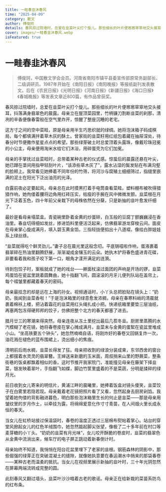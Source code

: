 ```yaml
---
title: 一畦春韭沐春风
time: "2025-04-09"
category: 散文
author: 傅俊珂
details: 春风掠过院墙时，总爱在韭菜叶尖打个旋儿。那些细长的叶片便窸窸窣窣地交头接耳，抖落满身翡翠色的晨露。母亲立在屋顶菜园里，竹柄镰刀割断韭菜的刹那，清冽的辛香便像春雷般在空气里炸开，惊醒了整座沉睡的老宅。
cover: images/一畦春韭沐春风.webp
isFeatured: true
---
```


# 一畦春韭沐春风

> 傅俊珂，中国散文学会会员。河南省南阳市镇平县委宣传部原常务副部长、二级调研员。1987年开始在《南阳日报》《南阳晚报》等报纸副刊发表散文。后在《农民日报》《光明日报》《河南日报》《新疆日报》《海口日报》《春城晚报》等发表文章近800篇，有作品曾获奖。

春风掠过院墙时，总爱在韭菜叶尖打个旋儿。那些细长的叶片便窸窸窣窣地交头接耳，抖落满身翡翠色的晨露。母亲立在屋顶菜园里，竹柄镰刀割断韭菜的刹那，清冽的辛香便像春雷般在空气里炸开，惊醒了整座沉睡的老宅。

这方寸之间的空中菜畦，原是母亲用半生巧思织就的绿绸。她将泡沫箱子码成棋局，每个都填满拌着草木灰的酥土。曾家街的韭菜籽用红纸包着藏在抽屉深处，待春分时节便撒作星星点点的希望。那些绿芽破土时总爱顶着头露珠，像戴珍珠冠冕的小公主，母亲便用淘米水给它们沐浴，用碎蛋壳为它们加冕。

母亲的手掌抚过韭菜畦时，总带着某种古老的仪式感。惊蛰后的晨露还悬在叶尖，她已蹲在垄间用指甲轻刮叶片，“该添些草木灰了”，露水沾湿的鬓发贴在布满沟壑的脸颊上。我常看见她捧着不同年份的竹筛，将河沙与腐殖土细细筛过，指缝里嵌满的泥土在阳光下泛出油亮的光泽。

白露前夜必定要起风，母亲总在此时摸黑打着手电筒查看菜畦。塑料棚布被吹得猎猎作响，她佝偻着腰将边角用红砖压实，枯瘦的手腕在风中微微发颤。韭菜根在月光下泛着玉色，四十年前父亲栽下的母株依然在分蘖，只是新抽的韭叶愈发纤细了。

最妙是看母亲塌菜盒。青瓷碗里卧着金黄的炒蛋碎，白玉般的豆腐丁颤巍巍浸在香油里。春韭切得细如发丝，掺进馅料里便活泛起来，仿佛翡翠游龙穿梭云间。面皮在母亲掌心旋成满月，填入碧玉黄金馅，三指轻拢便掐出十八道褶，像给白胖娃娃系上绿丝绦。

“韭菜就得吃个鲜灵劲儿。”妻子总在晨光里这般念叨。平底锅嗞啦作响，蛋液裹着翡翠碎在热油里翻腾舒展，渐渐凝成金镶玉的云朵。她执木铲将春色盛进青花碟，非要看着我和孩子咬下第一口，眼角才漾开满足的涟漪。

待到包饺子时，案板就成了她的戏台——擀面杖滚过面团的声响是开场的锣，韭菜鸡蛋馅在瓷盆里跳着圆舞曲，她十指翻飞间，圆滚滚的月牙儿便列队站在盖帘上，每个褶皱里都藏着春天的密码。

母亲最挂念的却是远在上海的孙女。视频通话时，小丫头总把脸贴在镜头上：“奶奶，我闻到韭菜香啦！”于是泡沫箱里的绿意愈发浓稠，母亲在春寒料峭的清晨就裹着棉袄上楼，把沾着霜花的韭菜用红头绳扎成小把。快递纸箱里要垫三层油纸，再塞两包冻得硬邦邦的饺子，仿佛把整个北方的春天都塞了进去。

腊月廿三的寒潮来得突然，母亲连夜从冻土里挖出最后几茬冬韭。厨房里蒸腾的水汽模糊了老花镜，她将春卷皮在掌心摊成满月，韭菜末与金黄的蛋絮在瓷盆里堆成小山。“坐高铁要五个钟头”，她忽然喃喃自语，将刚炸好的春卷又回锅复炸一次，油花溅在褪色的蓝布围裙上，烫出细小的焦痕。

清明前后雨水稠，韭菜长得发了狂。母亲把收割的绿浪分装成束，东邻西舍的窗台上都摆着水灵灵的翡翠簪。王婶送来新磨的玉米面，周叔捎来山里的野蕨菜，整条街巷的饭桌都飘着相似的香。这时节推开我家院门，准能撞见母亲在藤架下择韭菜，银发映着翠叶，手指翻飞如蝶，脚边竹筐里盛着的不是菜蔬，分明是揉碎的绿月光。

前日收到女儿寄来的明信片，黄浦江畔的晨曦里，她捧着饭盒对镜头傻笑，韭菜饺子在白雾里若隐若现。母亲戴着老花镜把照片看了又看，忽然起身去厨房剁馅。我望着她佝偻的背影融进暮色，明白那些泡沫箱里生长的何止是韭菜——那是母亲用皱纹里的岁月作土，以牵挂为露，将绵绵爱意化作寸寸青苗，在人间烟火里长成永恒的春天。

当女儿在虹桥站接过保温袋时，春卷的温度正透过三层棉布熨帖着掌心。站台的穿堂风掀起女儿的红色羊绒围巾，她忽然踮起脚尖张望，像极了二十多年前在村口等麦芽糖的小丫头。“奶奶的韭菜有月光味”，女儿咬开酥脆的卷皮时，韭菜的翡翠色从金黄中流淌出来，候车厅的电子屏正跳动着新春倒计时。

母亲始终不知道，我悄悄在阳台花盆里埋下了老家的韭根。钢筋森林的阴影中，那些倔强的绿芽正在突破混凝土的缝隙，就像她执意要在春运潮水中捎来的那袋春卷——某种古老而温柔的抵抗。当女儿在视频里展示新抽的韭叶时，三十年光阴忽然在屏幕两端流转成完整的圆。

此刻春风又翻过墙头，韭菜叶沙沙唱着古老的歌谣。母亲正在给新栽的菜苗系防鸟的红布条。

